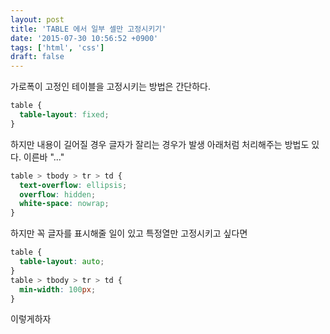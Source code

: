 ```yaml
---
layout: post
title: 'TABLE 에서 일부 셀만 고정시키기'
date: '2015-07-30 10:56:52 +0900'
tags: ['html', 'css']
draft: false
---
```


가로폭이 고정인 테이블을 고정시키는 방법은 간단하다.

```css
table {
  table-layout: fixed;
}
```

하지만 내용이 길어질 경우 글자가 잘리는 경우가 발생 아래처럼 처리해주는 방법도 있다. 이른바 "..."

```css
table > tbody > tr > td {
  text-overflow: ellipsis;
  overflow: hidden;
  white-space: nowrap;
}
```

하지만 꼭 글자를 표시해줄 일이 있고 특정열만 고정시키고 싶다면

```css
table {
  table-layout: auto;
}
table > tbody > tr > td {
  min-width: 100px;
}
```

이렇게하자
